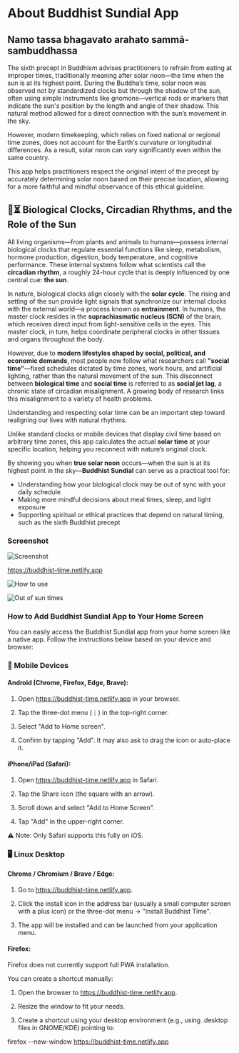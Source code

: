 <h1>About Buddhist Sundial App</h1>
<h2>Namo tassa bhagavato arahato sammā-sambuddhassa</h2>

<p>The sixth precept in Buddhism advises practitioners to refrain from eating at improper times, traditionally meaning after solar noon—the time when the sun is at its highest point. During the Buddha’s time, solar noon was observed not by standardized clocks but through the shadow of the sun, often using simple instruments like gnomons—vertical rods or markers that indicate the sun's position by the length and angle of their shadow. This natural method allowed for a direct connection with the sun’s movement in the sky.</p>

<p>However, modern timekeeping, which relies on fixed national or regional time zones, does not account for the Earth's curvature or longitudinal differences. As a result, solar noon can vary significantly even within the same country.</p>

<p>This app helps practitioners respect the original intent of the precept by accurately determining solar noon based on their precise location, allowing for a more faithful and mindful observance of this ethical guideline.</p>


## 🧠⏳ Biological Clocks, Circadian Rhythms, and the Role of the Sun

All living organisms—from plants and animals to humans—possess internal biological clocks that regulate essential functions like sleep, metabolism, hormone production, digestion, body temperature, and cognitive performance. These internal systems follow what scientists call the **circadian rhythm**, a roughly 24-hour cycle that is deeply influenced by one central cue: **the sun**.

In nature, biological clocks align closely with the **solar cycle**. The rising and setting of the sun provide light signals that synchronize our internal clocks with the external world—a process known as **entrainment**. In humans, the master clock resides in the **suprachiasmatic nucleus (SCN)** of the brain, which receives direct input from light-sensitive cells in the eyes. This master clock, in turn, helps coordinate peripheral clocks in other tissues and organs throughout the body.

However, due to **modern lifestyles shaped by social, political, and economic demands**, most people now follow what researchers call **"social time"**—fixed schedules dictated by time zones, work hours, and artificial lighting, rather than the natural movement of the sun. This disconnect between **biological time** and **social time** is referred to as **social jet lag**, a chronic state of circadian misalignment. A growing body of research links this misalignment to a variety of health problems.


Understanding and respecting solar time can be an important step toward realigning our lives with natural rhythms.

Unlike standard clocks or mobile devices that display civil time based on arbitrary time zones, this app calculates the actual **solar time** at your specific location, helping you reconnect with nature’s original clock.


By showing you when **true solar noon** occurs—when the sun is at its highest point in the sky—**Buddhist Sundial**  can serve as a practical tool for:

- Understanding how your biological clock may be out of sync with your daily schedule  
- Making more mindful decisions about meal times, sleep, and light exposure  
- Supporting spiritual or ethical practices that depend on natural timing, such as the sixth Buddhist precept



<h3>Screenshot</h3>


![Screenshot](./images/screenshot.jpg)


https://buddhist-time.netlify.app


![How to use](./images/sundial-details.png)


![Out of sun times](./images/sundial-details-2.png)






### How to Add Buddhist Sundial App to Your Home Screen

You can easily access the Buddhist Sundial app from your home screen like a native app. Follow the instructions below based on your device and browser:

### 📱 Mobile Devices
#### Android (Chrome, Firefox, Edge, Brave):
1. Open https://buddhist-time.netlify.app in your browser.

2. Tap the three-dot menu (⋮) in the top-right corner.

3. Select "Add to Home screen".

4. Confirm by tapping "Add". It may also ask to drag the icon or auto-place it.

#### iPhone/iPad (Safari):
1. Open https://buddhist-time.netlify.app in Safari.

2. Tap the Share icon (the square with an arrow).

3. Scroll down and select "Add to Home Screen".

4. Tap "Add" in the upper-right corner.

⚠️ Note: Only Safari supports this fully on iOS.



### 🖥️ Linux Desktop
#### Chrome / Chromium / Brave / Edge:
1. Go to https://buddhist-time.netlify.app.

2. Click the install icon in the address bar (usually a small computer screen with a plus icon) or the three-dot menu → "Install Buddhist Time".

3. The app will be installed and can be launched from your application menu.

#### Firefox:
Firefox does not currently support full PWA installation.

You can create a shortcut manually:

1. Open the browser to https://buddhist-time.netlify.app.

2. Resize the window to fit your needs.

3. Create a shortcut using your desktop environment (e.g., using .desktop files in GNOME/KDE) pointing to:


firefox --new-window https://buddhist-time.netlify.app


